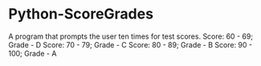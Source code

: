 # Python-ScoreGrades

A program that prompts the user ten times for test scores. 
Score: 60 - 69; Grade - D
Score: 70 - 79; Grade - C
Score: 80 - 89; Grade - B
Score: 90 - 100; Grade - A
